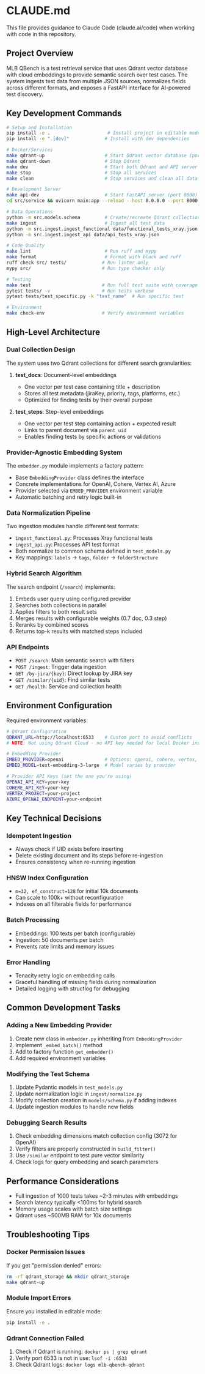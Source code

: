 # CLAUDE.md

This file provides guidance to Claude Code (claude.ai/code) when working with code in this repository.

## Project Overview

MLB QBench is a test retrieval service that uses Qdrant vector database with cloud embeddings to provide semantic search over test cases. The system ingests test data from multiple JSON sources, normalizes fields across different formats, and exposes a FastAPI interface for AI-powered test discovery.

## Key Development Commands

```bash
# Setup and Installation
pip install -e .                     # Install project in editable mode
pip install -e ".[dev]"             # Install with dev dependencies

# Docker/Services
make qdrant-up                      # Start Qdrant vector database (port 6533)
make qdrant-down                    # Stop Qdrant
make dev                            # Start both Qdrant and API server
make stop                           # Stop all services
make clean                          # Stop services and clean all data

# Development Server
make api-dev                        # Start FastAPI server (port 8000)
cd src/service && uvicorn main:app --reload --host 0.0.0.0 --port 8000

# Data Operations
python -m src.models.schema         # Create/recreate Qdrant collections
make ingest                         # Ingest all test data
python -m src.ingest.ingest_functional data/functional_tests_xray.json
python -m src.ingest.ingest_api data/api_tests_xray.json

# Code Quality
make lint                           # Run ruff and mypy
make format                         # Format with black and ruff
ruff check src/ tests/             # Run linter only
mypy src/                          # Run type checker only

# Testing
make test                          # Run full test suite with coverage
pytest tests/ -v                   # Run tests verbose
pytest tests/test_specific.py -k "test_name"  # Run specific test

# Environment
make check-env                     # Verify environment variables
```

## High-Level Architecture

### Dual Collection Design
The system uses two Qdrant collections for different search granularities:

1. **test_docs**: Document-level embeddings
   - One vector per test case containing title + description
   - Stores all test metadata (jiraKey, priority, tags, platforms, etc.)
   - Optimized for finding tests by their overall purpose

2. **test_steps**: Step-level embeddings  
   - One vector per test step containing action + expected result
   - Links to parent document via `parent_uid`
   - Enables finding tests by specific actions or validations

### Provider-Agnostic Embedding System
The `embedder.py` module implements a factory pattern:
- Base `EmbeddingProvider` class defines the interface
- Concrete implementations for OpenAI, Cohere, Vertex AI, Azure
- Provider selected via `EMBED_PROVIDER` environment variable
- Automatic batching and retry logic built-in

### Data Normalization Pipeline
Two ingestion modules handle different test formats:
- `ingest_functional.py`: Processes Xray functional tests
- `ingest_api.py`: Processes API test format
- Both normalize to common schema defined in `test_models.py`
- Key mappings: `labels` → `tags`, `folder` → `folderStructure`

### Hybrid Search Algorithm
The search endpoint (`/search`) implements:
1. Embeds user query using configured provider
2. Searches both collections in parallel
3. Applies filters to both result sets
4. Merges results with configurable weights (0.7 doc, 0.3 step)
5. Reranks by combined scores
6. Returns top-k results with matched steps included

### API Endpoints
- `POST /search`: Main semantic search with filters
- `POST /ingest`: Trigger data ingestion
- `GET /by-jira/{key}`: Direct lookup by JIRA key
- `GET /similar/{uid}`: Find similar tests
- `GET /health`: Service and collection health

## Environment Configuration

Required environment variables:
```bash
# Qdrant Configuration
QDRANT_URL=http://localhost:6533    # Custom port to avoid conflicts
# NOTE: Not using Qdrant Cloud - no API key needed for local Docker instance

# Embedding Provider
EMBED_PROVIDER=openai               # Options: openai, cohere, vertex, azure
EMBED_MODEL=text-embedding-3-large  # Model varies by provider

# Provider API Keys (set the one you're using)
OPENAI_API_KEY=your-key
COHERE_API_KEY=your-key
VERTEX_PROJECT=your-project
AZURE_OPENAI_ENDPOINT=your-endpoint
```

## Key Technical Decisions

### Idempotent Ingestion
- Always check if UID exists before inserting
- Delete existing document and its steps before re-ingestion
- Ensures consistency when re-running ingestion

### HNSW Index Configuration
- `m=32, ef_construct=128` for initial 10k documents
- Can scale to 100k+ without reconfiguration
- Indexes on all filterable fields for performance

### Batch Processing
- Embeddings: 100 texts per batch (configurable)
- Ingestion: 50 documents per batch
- Prevents rate limits and memory issues

### Error Handling
- Tenacity retry logic on embedding calls
- Graceful handling of missing fields during normalization
- Detailed logging with structlog for debugging

## Common Development Tasks

### Adding a New Embedding Provider
1. Create new class in `embedder.py` inheriting from `EmbeddingProvider`
2. Implement `_embed_batch()` method
3. Add to factory function `get_embedder()`
4. Add required environment variables

### Modifying the Test Schema
1. Update Pydantic models in `test_models.py`
2. Update normalization logic in `ingest/normalize.py`
3. Modify collection creation in `models/schema.py` if adding indexes
4. Update ingestion modules to handle new fields

### Debugging Search Results
1. Check embedding dimensions match collection config (3072 for OpenAI)
2. Verify filters are properly constructed in `build_filter()`
3. Use `/similar` endpoint to test pure vector similarity
4. Check logs for query embedding and search parameters

## Performance Considerations

- Full ingestion of 1000 tests takes ~2-3 minutes with embeddings
- Search latency typically <100ms for hybrid search
- Memory usage scales with batch size settings
- Qdrant uses ~500MB RAM for 10k documents

## Troubleshooting Tips

### Docker Permission Issues
If you get "permission denied" errors:
```bash
rm -rf qdrant_storage && mkdir qdrant_storage
make qdrant-up
```

### Module Import Errors
Ensure you installed in editable mode:
```bash
pip install -e .
```

### Qdrant Connection Failed
1. Check if Qdrant is running: `docker ps | grep qdrant`
2. Verify port 6533 is not in use: `lsof -i :6533`
3. Check Qdrant logs: `docker logs mlb-qbench-qdrant`